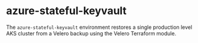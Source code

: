 # azure-stateful-keyvault

The `azure-stateful-keyvault` environment restores a single production level AKS cluster from a Velero backup using the Velero Terraform module.
